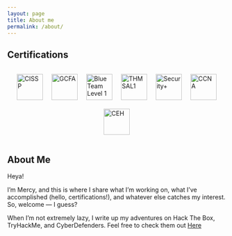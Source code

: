 ```yaml
---
layout: page
title: About me
permalink: /about/
---
```


## Certifications

<div style="display: flex; justify-content: center; flex-wrap: wrap; gap: 20px; padding: 15px 0;">

  <img src="{{ '/assets/CISSP.png' | relative_url }}" alt="CISSP" width="60">
  <img src="{{ '/assets/gcfa.png' | relative_url }}" alt="GCFA" width="60">
  <img src="{{ '/assets/BTL.png' | relative_url }}" alt="Blue Team Level 1" width="60">
  <img src="{{ '/assets/SAL1.png' | relative_url }}" alt="THM SAL1" width="60">
  <img src="{{ '/assets/SEC+.png' | relative_url }}" alt="Security+" width="60">
  <img src="{{ '/assets/ccna_600.png' | relative_url }}" alt="CCNA" width="60">
  <img src="{{ '/assets/CEH.png' | relative_url }}" alt="CEH" width="60">
  

</div>

## About Me

Heya!

I’m Mercy, and this is where I share what I’m working on, what I’ve accomplished (hello, certifications!), and whatever else catches my interest. So, welcome — I guess?

When I’m not extremely lazy, I write up my adventures on Hack The Box, TryHackMe, and CyberDefenders. Feel free to check them out [Here](https://medium.com/@mercysitialo)
